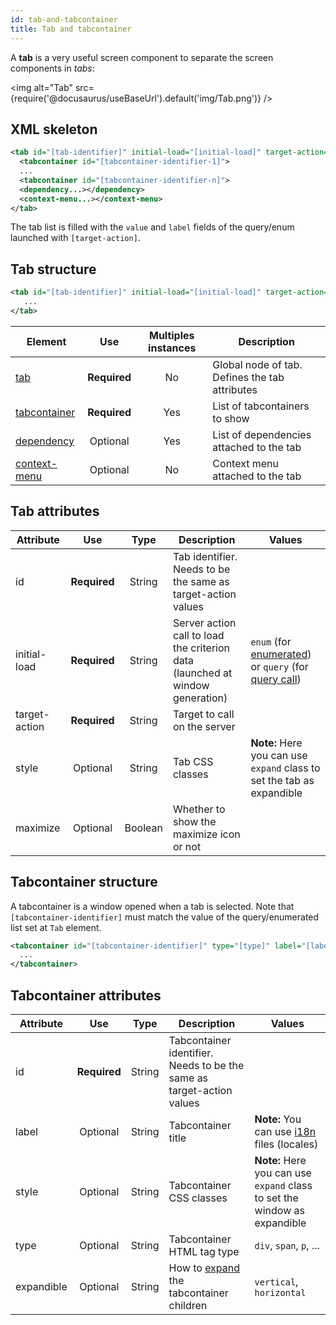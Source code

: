 ```yaml
---
id: tab-and-tabcontainer
title: Tab and tabcontainer
---
```


A **tab** is a very useful screen component to separate the screen components in *tabs*:

<img alt="Tab" src={require('@docusaurus/useBaseUrl').default('img/Tab.png')} />

## XML skeleton

```xml 
<tab id="[tab-identifier]" initial-load="[initial-load]" target-action="[target-action]" maximize="[maximize-tab]">
  <tabcontainer id="[tabcontainer-identifier-1]">
  ...
  <tabcontainer id="[tabcontainer-identifier-n]">
  <dependency...></dependency>
  <context-menu...></context-menu>
</tab>
```

The tab list is filled with the `value` and `label` fields of the query/enum launched with `[target-action]`.

## Tab structure

```xml
<tab id="[tab-identifier]" initial-load="[initial-load]" target-action="[target-action]">
   ...
</tab>
```

| Element     | Use      | Multiples instances    | Description                                        |
| ----------- |:-------:|:----------------------:|----------------------------------------------------|
| [tab](#tab-attributes) | **Required** | No      | Global node of tab. Defines the tab attributes |
| [tabcontainer](#tabcontainer-attributes) | **Required** | Yes | List of tabcontainers to show |
| [dependency](dependencies.md) | Optional | Yes | List of dependencies attached to the tab |
| [context-menu](context-menu.md) | Optional | No | Context menu attached to the tab |

## Tab attributes

| Attribute     | Use          | Type    | Description                   |   Values                                    |
| ------------- | :-----------: | :------: | ----------------------------- |---------------------------------------------|
| id            | **Required** | String  | Tab identifier. Needs to be the same as target-action values |              |
| initial-load  | **Required** | String  | Server action call to load the criterion data (launched at window generation) | `enum` (for [enumerated](enumerate-definition.md)) or `query` (for [query call](query-definition.md)) |
| target-action | **Required** | String  | Target to call on the server|                                             |
| style       | Optional | String    | Tab CSS classes              | **Note:** Here you can use `expand` class to set the tab as expandible |
| maximize    | Optional | Boolean   | Whether to show the maximize icon or not |                                  |

## Tabcontainer structure

A tabcontainer is a window opened when a tab is selected. Note that `[tabcontainer-identifier]` must match the value
of the query/enumerated list set at `Tab` element.

```xml
<tabcontainer id="[tabcontainer-identifier]" type="[type]" label="[label]" style="[style]" expandible="[expandible]">
  ...
</tabcontainer>
```

## Tabcontainer attributes

| Attribute     | Use          | Type    | Description                   |   Values                                    |
| ------------- | :----------: | :-----: | ----------------------------- |---------------------------------------------|
| id            | **Required** | String  | Tabcontainer identifier. Needs to be the same as target-action values |     |
| label         | Optional | String    | Tabcontainer title                    | **Note:** You can use [i18n](i18n-internationalization.md) files (locales)          |
| style         | Optional | String    | Tabcontainer CSS classes              | **Note:** Here you can use `expand` class to set the window as expandible |
| type          | Optional     | String  | Tabcontainer HTML tag type                 | `div`, `span`, `p`, ...        |
| expandible    | Optional | String    | How to [expand](layout.md) the tabcontainer children | `vertical`, `horizontal`  |